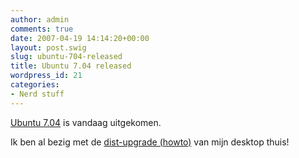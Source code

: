 ```yaml
---
author: admin
comments: true
date: 2007-04-19 14:14:20+00:00
layout: post.swig
slug: ubuntu-704-released
title: Ubuntu 7.04 released
wordpress_id: 21
categories:
- Nerd stuff
---
```


[Ubuntu 7.04](http://releases.ubuntu.com/7.04/) is vandaag uitgekomen.

Ik ben al bezig met de [dist-upgrade (howto)](https://help.ubuntu.com/community/FeistyUpgrades) van mijn desktop thuis!
